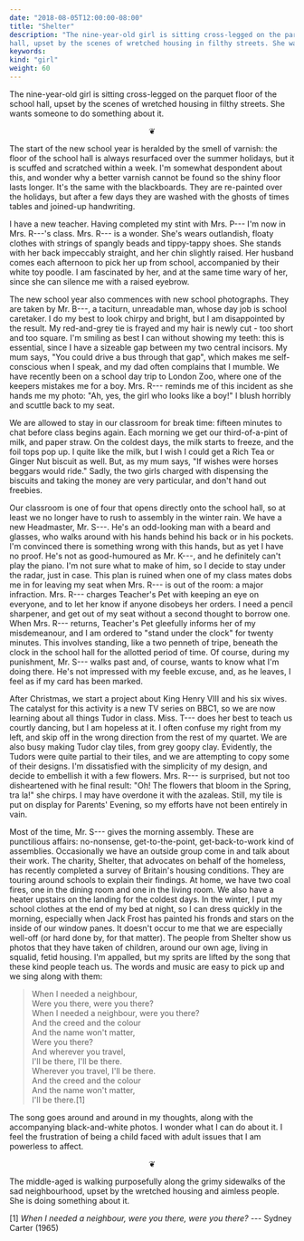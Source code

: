 ```yaml
---
date: "2018-08-05T12:00:00-08:00"
title: "Shelter"
description: "The nine-year-old girl is sitting cross-legged on the parquet floor of the school
hall, upset by the scenes of wretched housing in filthy streets. She wants someone to do something about it."
keywords:
kind: "girl"
weight: 60
---
```


The nine-year-old girl is sitting cross-legged on the parquet floor of the school hall, upset by the
scenes of wretched housing in filthy streets. She wants someone to do something about it.

<p style="text-align: center;">
❦
</p>

The start of the new school year is heralded by the smell of varnish: the floor of the school hall
is always resurfaced over the summer holidays, but it is scuffed and scratched within a week. I'm
somewhat despondent about this, and wonder why a better varnish cannot be found so the shiny floor
lasts longer. It's the same with the blackboards. They are re-painted over the holidays, but after a
few days they are washed with the ghosts of times tables and joined-up handwriting.

I have a new teacher. Having completed my stint with Mrs. P--- I'm now in Mrs. R---'s class. Mrs.
R--- is a wonder. She's wears outlandish, floaty clothes with strings of spangly beads and
tippy-tappy shoes. She stands with her back impeccably straight, and her chin slightly raised. Her
husband comes each afternoon to pick her up from school, accompanied by their white toy poodle. I am
fascinated by her, and at the same time wary of her, since she can silence me with a raised eyebrow.

The new school year also commences with new school photographs. They are taken by Mr. B---, a
taciturn, unreadable man, whose day job is school caretaker. I do my best to look chirpy and bright,
but I am disappointed by the result. My red-and-grey tie is frayed and my hair is newly cut - too
short and too square. I'm smiling as best I can without showing my teeth: this is essential, since I
have a sizeable gap between my two central incisors. My mum says, "You could drive a bus through
that gap", which makes me self-conscious when I speak, and my dad often complains that I mumble. We
have recently been on a school day trip to London Zoo, where one of the keepers mistakes me for a
boy. Mrs. R--- reminds me of this incident as she hands me my photo: "Ah, yes, the girl who looks
like a boy!" I blush horribly and scuttle back to my seat.

We are allowed to stay in our classroom for break time: fifteen minutes to chat before class begins
again. Each morning we get our third-of-a-pint of milk, and paper straw. On the coldest days, the
milk starts to freeze, and the foil tops pop up. I quite like the milk, but I wish I could get a
Rich Tea or Ginger Nut biscuit as well. But, as my mum says, "If wishes were horses beggars would
ride." Sadly, the two girls charged with dispensing the biscuits and taking the money are very
particular, and don't hand out freebies.

Our classroom is one of four that opens directly onto the school hall, so at least we no longer have
to rush to assembly in the winter rain. We have a new Headmaster, Mr. S---. He's an odd-looking man
with a beard and glasses, who walks around with his hands behind his back or in his pockets. I'm
convinced there is something wrong with this hands, but as yet I have no proof. He's not as
good-humoured as Mr. K---, and he definitely can't play the piano. I'm not sure what to make of him,
so I decide to stay under the radar, just in case. This plan is ruined when one of my class mates
dobs me in for leaving my seat when Mrs. R--- is out of the room: a major infraction. Mrs. R---
charges Teacher's Pet with keeping an eye on everyone, and to let her know if anyone disobeys her
orders. I need a pencil sharpener, and get out of my seat without a second thought to borrow one.
When Mrs. R--- returns, Teacher's Pet gleefully informs her of my misdemeanour, and I am ordered to
"stand under the clock" for twenty minutes. This involves standing, like a two penneth of tripe,
beneath the clock in the school hall for the allotted period of time. Of course, during my
punishment, Mr. S--- walks past and, of course, wants to know what I'm doing there. He's not
impressed with my feeble excuse, and, as he leaves, I feel as if my card has been marked.

After Christmas, we start a project about King Henry VIII and his six wives. The catalyst for this
activity is a new TV series on BBC1, so we are now learning about all things Tudor in class. Miss.
T--- does her best to teach us courtly dancing, but I am hopeless at it. I often confuse my right
from my left, and skip off in the wrong direction from the rest of my quartet. We are also busy
making Tudor clay tiles, from grey goopy clay. Evidently, the Tudors were quite partial to their
tiles, and we are attempting to copy some of their designs. I'm dissatisfied with the simplicity of
my design, and decide to embellish it with a few flowers. Mrs. R--- is surprised, but not too
disheartened with he final result: "Oh! The flowers that bloom in the Spring, tra la!" she chirps. I
may have overdone it with the azaleas. Still, my tile is put on display for Parents' Evening, so my
efforts have not been entirely in
vain.

Most of the time, Mr. S--- gives the morning assembly. These are punctilious affairs: no-nonsense,
get-to-the-point, get-back-to-work kind of assemblies. Occasionally we have an outside group come in
and talk about their work. The charity, Shelter, that advocates on behalf of the homeless, has
recently completed a survey of Britain's housing conditions. They are touring around schools to
explain their findings. At home, we have two coal fires, one in the dining room and one in the
living room. We also have a heater upstairs on the landing for the coldest days. In the winter, I
put my school clothes at the end of my bed at night, so I can dress quickly in the morning,
especially when Jack Frost has painted his fronds and stars on the inside of our window panes. It
doesn't occur to me that we are especially well-off (or hard done by, for that matter). The people
from Shelter show us photos that they have taken of children, around our own age, living in squalid,
fetid housing. I'm appalled, but my sprits are lifted by the song that these kind people teach us.
The words and music are easy to pick up and we sing along with them:

> When I needed a neighbour,  
> Were you there, were you there?  
> When I needed a neighbour, were you there?  
> And the creed and the colour  
> And the name won\'t matter,  
> Were you there?  
> And wherever you travel,  
> I\'ll be there, I\'ll be there.  
> Wherever you travel, I\'ll be there.  
> And the creed and the colour  
> And the name won\'t matter,  
> I\'ll be there.[1]  

The song goes around and around in my thoughts, along with the accompanying black-and-white photos.
I wonder what I can do about it. I feel the frustration of being a child faced with adult issues
that I am powerless to affect.

<p style="text-align: center;">
❦
</p>

The middle-aged is walking purposefully along the grimy sidewalks of the sad neighbourhood, upset by
the wretched housing and aimless people. She is doing something about it.

[1] *When I needed a neighbour, were you there, were you there? ---* Sydney Carter (1965)
